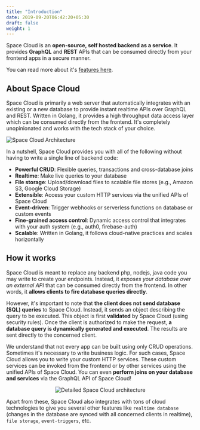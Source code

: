 ```yaml
---
title: "Introduction"
date: 2019-09-20T06:42:20+05:30
draft: false
weight: 1
---
```


Space Cloud is an **open-source, self hosted backend as a service**.  It provides **GraphQL** and **REST** APIs that can be consumed directly from your frontend apps in a secure manner. 

You can read more about it's [features here](/getting-started/introduction/features).

## About Space Cloud

Space Cloud is primarily a web server that automatically integrates with an existing or a new database to provide instant realtime APIs over GraphQL and REST. Written in Golang, it provides a high throughput data access layer which can be consumed directly from the frontend. It's completely unopinionated and works with the tech stack of your choice.

![Space Cloud Architecture](https://spaceuptech.com/icons/space-cloud-basic.png)

In a nutshell, Space Cloud provides you with all of the following without having to write a single line of backend code:

- **Powerful CRUD**: Flexible queries, transactions and cross-database joins
- **Realtime**: Make live queries to your database
- **File storage**: Upload/download files to scalable file stores (e.g., Amazon S3, Google Cloud Storage)
- **Extensible**: Access your custom HTTP services via the unified APIs of Space Cloud
- **Event-driven**: Trigger webhooks or serverless functions on database or custom events
- **Fine-grained access control**: Dynamic access control that integrates with your auth system (e.g., auth0, firebase-auth)
- **Scalable**: Written in Golang, it follows cloud-native practices and scales horizontally

## How it works

Space Cloud is meant to replace any backend php, nodejs, java code you may write to create your endpoints. Instead, it _exposes your database over an external API_ that can be consumed directly from the frontend. In other words, it **allows clients to fire database queries directly**.

However, it's important to note that **the client does not send database (SQL) queries** to Space Cloud. Instead, it sends an object describing the query to be executed. This object is first **validated** by Space Cloud (using security rules). Once the client is authorized to make the request, **a database query is dynamically generated and executed**. The results are sent directly to the concerned client.

We understand that not every app can be built using only CRUD operations. Sometimes it's necessary to write business logic. For such cases, Space Cloud allows you to write your custom HTTP services. These custom services can be invoked from the frontend or by other services using the unified APIs of Space Cloud. You can even **perform joins on your database and services** via the GraphQL API of Space Cloud!

<div style="text-align: center">
<img src="https://spaceuptech.com/icons/space-cloud-detailed.png"  style="max-width: 80%" alt="Detailed Space Cloud architecture" />
</div>

Apart from these, Space Cloud also integrates with tons of cloud technologies to give you several other features like `realtime database` (changes in the database are synced with all concerned clients in realtime), `file storage`, `event-triggers`, etc.
